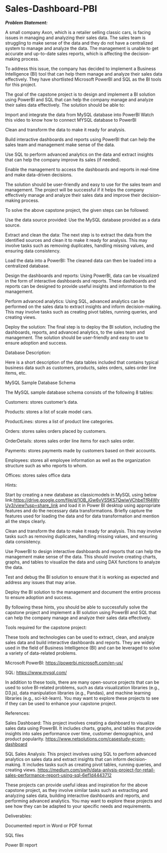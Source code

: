 # Sales-Dashboard-PBI
***Problem Statement:***

A small company Axon, which is a retailer selling classic cars, is facing issues in managing and analyzing their sales data. The sales team is struggling to make sense of the data and they do not have a centralized system to manage and analyze the data. The management is unable to get accurate and up-to-date sales reports, which is affecting the decision-making process.

To address this issue, the company has decided to implement a Business Intelligence (BI) tool that can help them manage and analyze their sales data effectively. They have shortlisted Microsoft PowerBI and SQL as the BI tools for this project.

The goal of the capstone project is to design and implement a BI solution using PowerBI and SQL that can help the company manage and analyze their sales data effectively. The solution should be able to:

Import and integrate the data from MySQL database into PowerBI
Watch this video to know how to connect MYSQL database to PowerBI

Clean and transform the data to make it ready for analysis.

Build interactive dashboards and reports using PowerBI that can help the sales team and management make sense of the data.

Use SQL to perform advanced analytics on the data and extract insights that can help the company improve its sales (if needed).

Enable the management to access the dashboards and reports in real-time and make data-driven decisions.

The solution should be user-friendly and easy to use for the sales team and management. The project will be successful if it helps the company effectively manage and analyze their sales data and improve their decision-making process.



To solve the above capstone project, the given steps can be followed:

Use the data source provided: Use the MySQL database provided as a data source.

Extract and clean the data: The next step is to extract the data from the identified sources and clean it to make it ready for analysis. This may involve tasks such as removing duplicates, handling missing values, and ensuring data consistency.

Load the data into a PowerBI: The cleaned data can then be loaded into a centralized database.

Design the dashboards and reports: Using PowerBI, data can be visualized in the form of interactive dashboards and reports. These dashboards and reports can be designed to provide useful insights and information to the management.

Perform advanced analytics: Using SQL, advanced analytics can be performed on the sales data to extract insights and inform decision-making. This may involve tasks such as creating pivot tables, running queries, and creating views.

Deploy the solution: The final step is to deploy the BI solution, including the dashboards, reports, and advanced analytics, to the sales team and management. The solution should be user-friendly and easy to use to ensure adoption and success.



Database Description:

Here is a short description of the data tables included that contains typical business data such as customers, products, sales orders, sales order line items, etc.



MySQL Sample Database Schema

The MySQL sample database schema consists of the following 8 tables:

Customers: stores customer’s data.

Products: stores a list of scale model cars.

ProductLines: stores a list of product line categories.

Orders: stores sales orders placed by customers.

OrderDetails: stores sales order line items for each sales order.

Payments: stores payments made by customers based on their accounts.

Employees: stores all employee information as well as the organization structure such as who reports to whom.

Offices: stores sales office data



Hints:

Start by creating a new database as classicmodels in MySQL using below link:https://drive.google.com/file/d/1OB_iGw6vVS5KS7QwiwVChbeTfR4WvUy3/view?usp=share_link and load it in Power BI desktop using appropriate features and do the necessary data transformations. Briefly capture the features used for loading the data and for data transformation and mention all the steps clearly.

Clean and transform the data to make it ready for analysis. This may involve tasks such as removing duplicates, handling missing values, and ensuring data consistency.

Use PowerBI to design interactive dashboards and reports that can help the management make sense of the data. This should involve creating charts, graphs, and tables to visualize the data and using DAX functions to analyze the data.

Test and debug the BI solution to ensure that it is working as expected and address any issues that may arise.

Deploy the BI solution to the management and document the entire process to ensure adoption and success.

By following these hints, you should be able to successfully solve the capstone project and implement a BI solution using PowerBI and SQL that can help the company manage and analyze their sales data effectively.

Tools required for the capstone project:

These tools and technologies can be used to extract, clean, and analyze sales data and build interactive dashboards and reports. They are widely used in the field of Business Intelligence (BI) and can be leveraged to solve a variety of data-related problems.

Microsoft PowerBI: https://powerbi.microsoft.com/en-us/

SQL: https://www.mysql.com/

In addition to these tools, there are many open-source projects that can be used to solve BI-related problems, such as data visualization libraries (e.g., D3.js), data manipulation libraries (e.g., Pandas), and machine learning libraries (e.g., sci-kit-learn). You may want to explore these projects to see if they can be used to enhance your capstone project.



References:

Sales Dashboard: This project involves creating a dashboard to visualize sales data using PowerBI. It includes charts, graphs, and tables that provide insights into sales performance over time, customer demographics, and product popularity. https://www.netsolutions.com/casestudy-ecom-dashboard

SQL Sales Analysis: This project involves using SQL to perform advanced analytics on sales data and extract insights that can inform decision-making. It includes tasks such as creating pivot tables, running queries, and creating views. https://medium.com/swlh/data-anlysis-project-for-retail-sales-performance-report-using-sql-6ef1d4443712

These projects can provide useful ideas and inspiration for the above capstone project, as they involve similar tasks such as extracting and analyzing sales data, building interactive dashboards and reports, and performing advanced analytics. You may want to explore these projects and see how they can be adapted to your specific needs and requirements.

Deliverables: 

Documented report in Word or PDF format

SQL files

Power BI report
